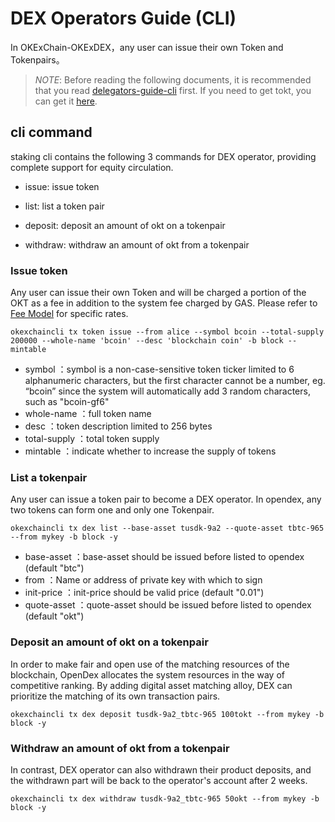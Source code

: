 # DEX Operators Guide (CLI)

In OKExChain-OKExDEX，any user can issue their own Token and Tokenpairs。

> _NOTE_: Before reading the following documents, it is recommended that you read [delegators-guide-cli](../delegators/delegators-guide-cli.html) first. If you need to get tokt, you can get it [here](https://www.okex.com/drawdex).

## cli command
staking cli contains the following 3 commands for DEX operator, providing complete support for equity circulation.

*  issue: issue token

*  list: list a token pair

*  deposit: deposit an amount of okt on a tokenpair

*  withdraw: withdraw an amount of okt from a tokenpair


### Issue token

Any user can issue their own Token and will be charged a portion of the OKT as a fee in addition to the system fee charged by GAS. Please refer to [Fee Model](../concepts/fee.html) for specific rates.

```shell
okexchaincli tx token issue --from alice --symbol bcoin --total-supply 200000 --whole-name 'bcoin' --desc 'blockchain coin' -b block --mintable  

```

* symbol ：symbol is a non-case-sensitive token ticker limited to 6 alphanumeric characters, but the first character cannot be a number, eg. “bcoin” since the system will automatically add 3 random characters, such as "bcoin-gf6"
* whole-name ：full token name
* desc ：token description limited to 256 bytes
* total-supply ：total token supply
* mintable ：indicate whether to increase the supply of tokens



### List a tokenpair

Any user can issue a token pair to become a DEX operator. In opendex, any two tokens can form one and only one Tokenpair.

```shell
okexchaincli tx dex list --base-asset tusdk-9a2 --quote-asset tbtc-965 --from mykey -b block -y

```

* base-asset ：base-asset should be issued before listed to opendex (default "btc")
* from ：Name or address of private key with which to sign
* init-price ：init-price should be valid price (default "0.01")
* quote-asset ：quote-asset should be issued before listed to opendex (default "okt")


### Deposit an amount of okt on a tokenpair

In order to make fair and open use of the matching resources of the blockchain,  OpenDex allocates the system resources in the way of competitive ranking. By adding digital asset matching alloy, DEX can prioritize the matching of its own transaction pairs.


```shell
okexchaincli tx dex deposit tusdk-9a2_tbtc-965 100tokt --from mykey -b block -y
```



### Withdraw an amount of okt from a tokenpair

In contrast, DEX operator can also withdrawn their product deposits, and the withdrawn part will be back to the operator's account after 2 weeks.


```shell
okexchaincli tx dex withdraw tusdk-9a2_tbtc-965 50okt --from mykey -b block -y
```
